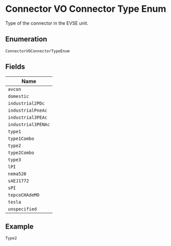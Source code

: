 
# Connector VO Connector Type Enum

Type of the connector in the EVSE unit.

## Enumeration

`ConnectorVOConnectorTypeEnum`

## Fields

| Name |
|  --- |
| `avcon` |
| `domestic` |
| `industrial2PDc` |
| `industrialPneAc` |
| `industrial3PEAc` |
| `industrial3PENAc` |
| `type1` |
| `type1Combo` |
| `type2` |
| `type2Combo` |
| `type3` |
| `lPI` |
| `nema520` |
| `sAEJ1772` |
| `sPI` |
| `tepcoCHAdeMO` |
| `tesla` |
| `unspecified` |

## Example

```
Type2
```

